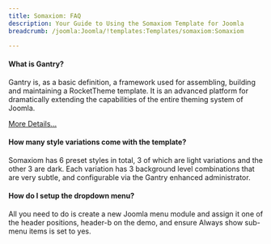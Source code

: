 ```yaml
---
title: Somaxiom: FAQ
description: Your Guide to Using the Somaxiom Template for Joomla
breadcrumb: /joomla:Joomla/!templates:Templates/somaxiom:Somaxiom

---
```


#### What is Gantry?

Gantry is, as a basic definition, a framework used for assembling, building and maintaining a RocketTheme template. It is an advanced platform for dramatically extending the capabilities of the entire theming system of Joomla.

[More Details...][gantry]

#### How many style variations come with the template?

Somaxiom has 6 preset styles in total, 3 of which are light variations and the other 3 are dark. Each variation has 3 background level combinations that are very subtle, and configurable via the Gantry enhanced administrator.

#### How do I setup the dropdown menu?

All you need to do is create a new Joomla menu module and assign it one of the header positions, header-b on the demo, and ensure Always show sub-menu items is set to yes.

[compatibility]: http://www.rockettheme.com/joomla-templates/compatibility-matrix
[gantry]: http://gantry.org/
[dropdown]: http://demo.rockettheme.com/joomla-templates/Somaxiom/features/menu-options